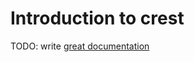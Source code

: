# Introduction to crest

TODO: write [great documentation](http://jacobian.org/writing/great-documentation/what-to-write/)
